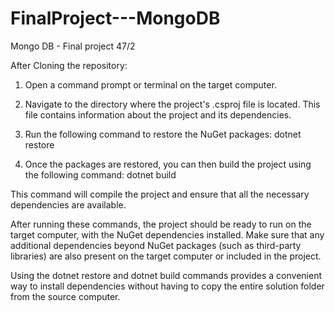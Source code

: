 # FinalProject---MongoDB
Mongo DB - Final project 47/2

After Cloning the repository:

1. Open a command prompt or terminal on the target computer.

2. Navigate to the directory where the project's .csproj file is located. This file contains information about the project and its dependencies.

3. Run the following command to restore the NuGet packages:
   dotnet restore
4. Once the packages are restored, you can then build the project using the following command:
   dotnet build

This command will compile the project and ensure that all the necessary dependencies are available.

After running these commands, the project should be ready to run on the target computer, with the NuGet dependencies installed. 
Make sure that any additional dependencies beyond NuGet packages (such as third-party libraries) are also present on the target computer or included in the project.

Using the dotnet restore and dotnet build commands provides a convenient way to install dependencies without having to copy the entire solution folder from the source computer.
